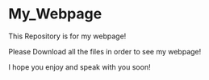 # My_Webpage
This Repository is for my webpage!

Please Download all the files in order to see my webpage!

I hope you enjoy and speak with you soon!
